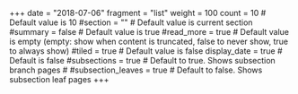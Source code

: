 +++ 
date = "2018-07-06" 
fragment = "list" 
weight = 100
count = 10 # Default value is 10
#section = "" # Default value is current section
#summary = false # Default value is true
#read_more = true # Default value is empty (empty: show when content is truncated, false to never show, true to always show)
#tiled = true # Default value is false 
display_date = true # Default is false
#subsections = true # Default to true. Shows subsection branch pages #
#subsection_leaves = true # Default to false. Shows subsection leaf pages 
+++
